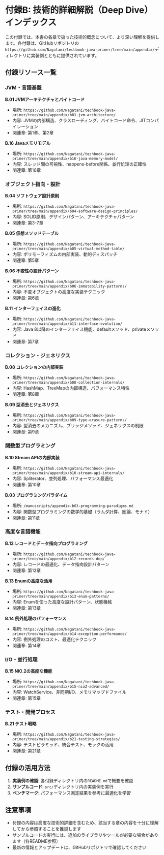 # 付録B: 技術的詳細解説（Deep Dive）インデックス

この付録では、本書の各章で扱った技術的概念について、より深い理解を提供します。各付録は、GitHubリポジトリの`https://github.com/Nagatani/techbook-java-primer/tree/main/appendix/`ディレクトリに実装例とともに提供されています。

## 付録リソース一覧

### JVM・言語基盤

**B.01 JVMアーキテクチャとバイトコード**
- 場所: `https://github.com/Nagatani/techbook-java-primer/tree/main/appendix/b01-jvm-architecture/`
- 内容: JVMの内部構造、クラスローディング、バイトコード命令、JITコンパイレーション
- 関連章: 第1章、第2章

**B.16 Javaメモリモデル**
- 場所: `https://github.com/Nagatani/techbook-java-primer/tree/main/appendix/b16-java-memory-model/`
- 内容: スレッド間の可視性、happens-before関係、並行処理の正確性
- 関連章: 第16章

### オブジェクト指向・設計

**B.04 ソフトウェア設計原則**
- 場所: `https://github.com/Nagatani/techbook-java-primer/tree/main/appendix/b04-software-design-principles/`
- 内容: SOLID原則、デザインパターン、アーキテクチャパターン
- 関連章: 第3-7章

**B.05 仮想メソッドテーブル**
- 場所: `https://github.com/Nagatani/techbook-java-primer/tree/main/appendix/b05-virtual-method-table/`
- 内容: ポリモーフィズムの内部実装、動的ディスパッチ
- 関連章: 第5章

**B.06 不変性の設計パターン**
- 場所: `https://github.com/Nagatani/techbook-java-primer/tree/main/appendix/b06-immutability-patterns/`
- 内容: 不変オブジェクトの高度な実装テクニック
- 関連章: 第6章

**B.11 インターフェイスの進化**
- 場所: `https://github.com/Nagatani/techbook-java-primer/tree/main/appendix/b11-interface-evolution/`
- 内容: Java 8以降のインターフェイス機能、defaultメソッド、privateメソッド
- 関連章: 第7章

### コレクション・ジェネリクス

**B.08 コレクションの内部実装**
- 場所: `https://github.com/Nagatani/techbook-java-primer/tree/main/appendix/b08-collection-internals/`
- 内容: HashMap、TreeMapの内部構造、パフォーマンス特性
- 関連章: 第8章

**B.09 型消去とジェネリクス**
- 場所: `https://github.com/Nagatani/techbook-java-primer/tree/main/appendix/b09-type-erasure-patterns/`
- 内容: 型消去のメカニズム、ブリッジメソッド、ジェネリクスの制限
- 関連章: 第9章

### 関数型プログラミング

**B.10 Stream APIの内部実装**
- 場所: `https://github.com/Nagatani/techbook-java-primer/tree/main/appendix/b10-stream-api-internals/`
- 内容: Spliterator、並列処理、パフォーマンス最適化
- 関連章: 第10章

**B.03 プログラミングパラダイム**
- 場所: `/manuscripts/appendix-b03-programming-paradigms.md`
- 内容: 関数型プログラミングの数学的基礎（ラムダ計算、圏論、モナド）
- 関連章: 第11章

### 高度な言語機能

**B.12 レコードとデータ指向プログラミング**
- 場所: `https://github.com/Nagatani/techbook-java-primer/tree/main/appendix/b12-records-dop/`
- 内容: レコードの最適化、データ指向設計パターン
- 関連章: 第12章

**B.13 Enumの高度な活用**
- 場所: `https://github.com/Nagatani/techbook-java-primer/tree/main/appendix/b13-enum-patterns/`
- 内容: Enumを使った高度な設計パターン、状態機械
- 関連章: 第13章

**B.14 例外処理のパフォーマンス**
- 場所: `https://github.com/Nagatani/techbook-java-primer/tree/main/appendix/b14-exception-performance/`
- 内容: 例外処理のコスト、最適化テクニック
- 関連章: 第14章

### I/O・並行処理

**B.15 NIO.2の高度な機能**
- 場所: `https://github.com/Nagatani/techbook-java-primer/tree/main/appendix/b15-nio2-advanced/`
- 内容: WatchService、非同期I/O、メモリマップドファイル
- 関連章: 第15章

### テスト・開発プロセス

**B.21 テスト戦略**
- 場所: `https://github.com/Nagatani/techbook-java-primer/tree/main/appendix/b21-testing-strategies/`
- 内容: テストピラミッド、統合テスト、モックの活用
- 関連章: 第21章

## 付録の活用方法

1. **実装例の確認**: 各付録ディレクトリ内の`README.md`で概要を確認
2. **サンプルコード**: `src/`ディレクトリ内の実装例を実行
3. **ベンチマーク**: パフォーマンス測定結果を参考に最適化を学習

## 注意事項

- 付録の内容は高度な技術的詳細を含むため、該当する章の内容を十分に理解してから参照することを推奨します
- サンプルコードの実行には、追加のライブラリやツールが必要な場合があります（各README参照）
- 最新の情報とアップデートは、GitHubリポジトリで確認してください